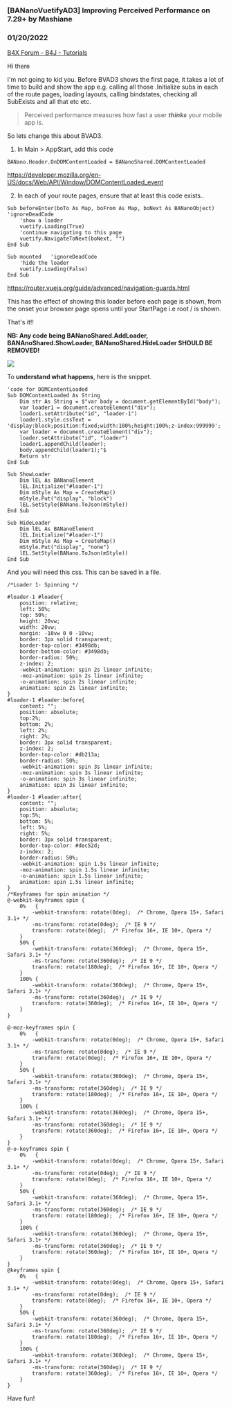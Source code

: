 ### [BANanoVuetifyAD3] Improving Perceived Performance on 7.29+ by Mashiane
### 01/20/2022
[B4X Forum - B4J - Tutorials](https://www.b4x.com/android/forum/threads/137742/)

Hi there  
  
I'm not going to kid you. Before BVAD3 shows the first page, it takes a lot of time to build and show the app e.g. calling all those .Initialize subs in each of the route pages, loading layouts, calling bindstates, checking all SubExists and all that etc etc.  
  
> Perceived performance measures how fast a user ***thinks*** your mobile app is.

  
So lets change this about BVAD3.  
  
1. In Main > AppStart, add this code  
  

```B4X
BANano.Header.OnDOMContentLoaded = BANanoShared.DOMContentLoaded
```

  
  
<https://developer.mozilla.org/en-US/docs/Web/API/Window/DOMContentLoaded_event>  
  
2. In each of your route pages, ensure that at least this code exists..  
  

```B4X
Sub beforeEnter(boTo As Map, boFrom As Map, boNext As BANanoObject)   'ignoreDeadCode  
    'show a loader  
    vuetify.Loading(True)  
    'continue navigating to this page  
    vuetify.NavigateToNext(boNext, "")  
End Sub  
  
Sub mounted   'ignoreDeadCode  
    'hide the loader  
    vuetify.Loading(False)  
End Sub
```

  
  
<https://router.vuejs.org/guide/advanced/navigation-guards.html>  
  
This has the effect of showing this loader before each page is shown, from the onset your browser page opens until your StartPage i.e root / is shown.  
  
That's it!!  
  
**NB: Any code being BANanoShared.AddLoader, BANAnoShared.ShowLoader, BANanoShared.HideLoader SHOULD BE REMOVED!**  
  
  
![](https://www.b4x.com/android/forum/attachments/124425)  
  
To **understand what happens**, here is the snippet.  
  

```B4X
'code for DOMContentLoaded  
Sub DOMContentLoaded As String  
    Dim str As String = $"var body = document.getElementById("body");  
    var loader1 = document.createElement("div");  
    loader1.setAttribute("id", "loader-1")  
    loader1.style.cssText = 'display:block;position:fixed;width:100%;height:100%;z-index:999999';  
    var loader = document.createElement("div");  
    loader.setAttribute("id", "loader")  
    loader1.appendChild(loader);  
    body.appendChild(loader1);"$  
    Return str  
End Sub  
  
Sub ShowLoader  
    Dim lEL As BANanoElement  
    lEL.Initialize("#loader-1")  
    Dim mStyle As Map = CreateMap()  
    mStyle.Put("display", "block")  
    lEL.SetStyle(BANano.ToJson(mStyle))  
End Sub  
  
Sub HideLoader  
    Dim lEL As BANanoElement  
    lEL.Initialize("#loader-1")  
    Dim mStyle As Map = CreateMap()  
    mStyle.Put("display", "none")  
    lEL.SetStyle(BANano.ToJson(mStyle))  
End Sub
```

  
  
And you will need this css. This can be saved in a file.  
  

```B4X
/*Loader 1- Spinning */  
  
#loader-1 #loader{  
    position: relative;  
    left: 50%;  
    top: 50%;  
    height: 20vw;  
    width: 20vw;  
    margin: -10vw 0 0 -10vw;  
    border: 3px solid transparent;  
    border-top-color: #3498db;  
    border-bottom-color: #3498db;  
    border-radius: 50%;  
    z-index: 2;  
    -webkit-animation: spin 2s linear infinite;  
    -moz-animation: spin 2s linear infinite;  
    -o-animation: spin 2s linear infinite;  
    animation: spin 2s linear infinite;  
}  
#loader-1 #loader:before{  
    content: "";  
    position: absolute;  
    top:2%;  
    bottom: 2%;  
    left: 2%;  
    right: 2%;  
    border: 3px solid transparent;  
    z-index: 2;  
    border-top-color: #db213a;  
    border-radius: 50%;  
    -webkit-animation: spin 3s linear infinite;  
    -moz-animation: spin 3s linear infinite;  
    -o-animation: spin 3s linear infinite;  
    animation: spin 3s linear infinite;  
}  
#loader-1 #loader:after{  
    content: "";  
    position: absolute;  
    top:5%;  
    bottom: 5%;  
    left: 5%;  
    right: 5%;  
    border: 3px solid transparent;  
    border-top-color: #dec52d;  
    z-index: 2;  
    border-radius: 50%;  
    -webkit-animation: spin 1.5s linear infinite;  
    -moz-animation: spin 1.5s linear infinite;  
    -o-animation: spin 1.5s linear infinite;  
    animation: spin 1.5s linear infinite;  
}  
/*Keyframes for spin animation */  
@-webkit-keyframes spin {  
    0%   {  
        -webkit-transform: rotate(0deg);  /* Chrome, Opera 15+, Safari 3.1+ */  
        -ms-transform: rotate(0deg);  /* IE 9 */  
        transform: rotate(0deg);  /* Firefox 16+, IE 10+, Opera */  
    }  
    50% {  
        -webkit-transform: rotate(360deg);  /* Chrome, Opera 15+, Safari 3.1+ */  
        -ms-transform: rotate(360deg);  /* IE 9 */  
        transform: rotate(180deg);  /* Firefox 16+, IE 10+, Opera */  
    }  
    100% {  
        -webkit-transform: rotate(360deg);  /* Chrome, Opera 15+, Safari 3.1+ */  
        -ms-transform: rotate(360deg);  /* IE 9 */  
        transform: rotate(360deg);  /* Firefox 16+, IE 10+, Opera */  
    }  
}  
  
@-moz-keyframes spin {  
    0%   {  
        -webkit-transform: rotate(0deg);  /* Chrome, Opera 15+, Safari 3.1+ */  
        -ms-transform: rotate(0deg);  /* IE 9 */  
        transform: rotate(0deg);  /* Firefox 16+, IE 10+, Opera */  
    }  
    50% {  
        -webkit-transform: rotate(360deg);  /* Chrome, Opera 15+, Safari 3.1+ */  
        -ms-transform: rotate(360deg);  /* IE 9 */  
        transform: rotate(180deg);  /* Firefox 16+, IE 10+, Opera */  
    }  
    100% {  
        -webkit-transform: rotate(360deg);  /* Chrome, Opera 15+, Safari 3.1+ */  
        -ms-transform: rotate(360deg);  /* IE 9 */  
        transform: rotate(360deg);  /* Firefox 16+, IE 10+, Opera */  
    }  
}  
@-o-keyframes spin {  
    0%   {  
        -webkit-transform: rotate(0deg);  /* Chrome, Opera 15+, Safari 3.1+ */  
        -ms-transform: rotate(0deg);  /* IE 9 */  
        transform: rotate(0deg);  /* Firefox 16+, IE 10+, Opera */  
    }  
    50% {  
        -webkit-transform: rotate(360deg);  /* Chrome, Opera 15+, Safari 3.1+ */  
        -ms-transform: rotate(360deg);  /* IE 9 */  
        transform: rotate(180deg);  /* Firefox 16+, IE 10+, Opera */  
    }  
    100% {  
        -webkit-transform: rotate(360deg);  /* Chrome, Opera 15+, Safari 3.1+ */  
        -ms-transform: rotate(360deg);  /* IE 9 */  
        transform: rotate(360deg);  /* Firefox 16+, IE 10+, Opera */  
    }  
}  
@keyframes spin {  
    0%   {  
        -webkit-transform: rotate(0deg);  /* Chrome, Opera 15+, Safari 3.1+ */  
        -ms-transform: rotate(0deg);  /* IE 9 */  
        transform: rotate(0deg);  /* Firefox 16+, IE 10+, Opera */  
    }  
    50% {  
        -webkit-transform: rotate(360deg);  /* Chrome, Opera 15+, Safari 3.1+ */  
        -ms-transform: rotate(360deg);  /* IE 9 */  
        transform: rotate(180deg);  /* Firefox 16+, IE 10+, Opera */  
    }  
    100% {  
        -webkit-transform: rotate(360deg);  /* Chrome, Opera 15+, Safari 3.1+ */  
        -ms-transform: rotate(360deg);  /* IE 9 */  
        transform: rotate(360deg);  /* Firefox 16+, IE 10+, Opera */  
    }  
}
```

  
  
Have fun!